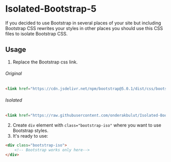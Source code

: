 # Isolated-Bootstrap-5
If you decided to use Bootstrap in several places of your site but including Bootstrap CSS rewrites your styles in other places you should use this CSS files to isolate Bootstrap CSS.
<h2>Usage</h2>
<ol>
  <li>Replace the Bootstrap css link.</li>
</ol>
<h6>Original</h6>

```html
<link href="https://cdn.jsdelivr.net/npm/bootstrap@5.0.1/dist/css/bootstrap.min.css" rel="stylesheet" integrity="sha384-+0n0xVW2eSR5OomGNYDnhzAbDsOXxcvSN1TPprVMTNDbiYZCxYbOOl7+AMvyTG2x" crossorigin="anonymous">
```
<h6>Isolated</h6>

```html
<link href="https://raw.githubusercontent.com/onderakbulut/Isolated-Bootstrap-5/main/bootstrap-5.0.1-iso.css">
```

<ol start="2">
  <li>Create <code>div</code> element with <code>class="bootstrap-iso"</code> where you want to use Bootstrap styles.</li>
  <li>It's ready to use:</li>
</ol>

```html
<div class="bootstrap-iso">
    <!-- Bootstrap works only here-->
</div>
```
